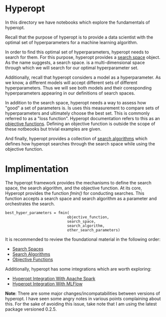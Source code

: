 # Hyperopt

In this directory we have notebooks which explore the fundamentals of hyperopt.

Recall that the purpose of hyperopt is to provide a data scientist with the optimal set of hyperparameters for a machine learning algorithm.

In order to find this optimal set of hyperparameters, hyperopt needs to search for them. For this purpose, hyperopt provides a [search space](Hyperopt%20Search%20Space.ipynb) object. As the name suggests, a search space. is a multi-dimensional space through which we will search for our optimal hyperparameter set.

Additionally, recall that hyperopt considers a model as a hyperparameter. As we know, a different models will accept different sets of different hyperparameters. Thus we will see both models and their coresponding hyperparameters appearing in our definitions of search spaces.

In addition to the search space, hyperopt needs a way to assess how "good" a set of parameters is. Is uses this measurement to compare sets of hyperparameters and ultimately choose the best set. This is commonly referred to as a "loss function". Hyperopt documentation refers to this as an [objective functions](Hyperopt%20Objective%20Functions.ipynb). Defining an objective function is outside the scope of these notbeooks but trivial examples are given.

And finally, hyperopt provides a collection of [search algorithms](Hyperopt%20Search%20Algorithms.ipynb) which defines how hyperopt searches through the search space while using the objective function.

# Implimentation

The hyperopt framework provides the mechanisms to define the search space, the search algorithm, and the objective function. At its core, Hyperopt provides the function *fmin()* for conducting searches. This function accepts a search space and search algorithm as a parameter and orchestrates the search.

```
best_hyper_parameters = fmin(
                            objective_function, 
                            search_space, 
                            search_algorithm, 
                            other_search_parameters)
```

It is recommended to review the foundational material in the following order:

- [Search Spaces](Hyperopt%20Search%20Space.ipynb)
- [Search Algorithms](Hyperopt%20Search%20Algorithms.ipynb)
- [Objective Functions](Hyperopt%20Objective%20Functions.ipynb)

Additionally, hyperopt has some integrations which are worth exploring:

- [Hyperopt Integration With Apache Spark](Hyperopt%20Spark%20Integration.ipynb)
- [Hyperopt Integration With MLFlow](Hyperopt%20MLFlow%20Integration.ipynb)

**Note**: There are some major changes/incompatabilities between versions of hyperopt. I have seen some angry notes in various points complaining about this. For the sake of avoiding this issue, take note that I am using the latest package versioned 0.2.5.